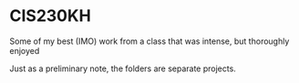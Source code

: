 # CIS230KH
Some of my best (IMO) work from a class that was intense, but thoroughly enjoyed

Just as a preliminary note, the folders are separate projects.
